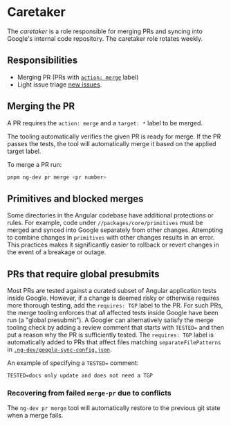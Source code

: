 # Caretaker

The *caretaker* is a role responsible for merging PRs and syncing into Google's
internal code repository. The caretaker role rotates weekly.

## Responsibilities

- Merging PR (PRs with [`action: merge`](https://github.com/angular/angular/pulls?q=is%3Aopen+is%3Apr+label%3A%22action%3A+merge%22) label)
- Light issue triage [new issues](https://github.com/angular/angular/issues?q=is%3Aopen+is%3Aissue+no%3Alabel).

## Merging the PR

A PR requires the `action: merge` and a `target: *` label to be merged.

The tooling automatically verifies the given PR is ready for merge. If the PR passes the tests, the
tool will automatically merge it based on the applied target label.

To merge a PR run:

```sh
pnpm ng-dev pr merge <pr number>
```

## Primitives and blocked merges

Some directories in the Angular codebase have additional protections or rules. For example, code
under `//packages/core/primitives` must be merged and synced into Google separately from other
changes. Attempting to combine changes in `primitives` with other changes results in an error. This
practices makes it significantly easier to rollback or revert changes in the event of a breakage or
outage.

## PRs that require global presubmits

Most PRs are tested against a curated subset of Angular application tests inside Google. However,
if a change is deemed risky or otherwise requires more thorough testing, add the `requires: TGP`
label to the PR. For such PRs, the merge tooling enforces that _all_ affected tests inside Google
have been run (a "global presubmit"). A Googler can alternatively satisfy the merge tooling check by
adding a review comment that starts with `TESTED=` and then put a reason why the PR is sufficiently
tested. The `requires: TGP` label is automatically added to PRs that affect files
matching `separateFilePatterns` in [`.ng-dev/google-sync-config.json`](https://github.com/angular/angular/blob/main/.ng-dev/google-sync-config.json).

An example of specifying a `TESTED=` comment:
```
TESTED=docs only update and does not need a TGP
```

### Recovering from failed `merge-pr` due to conflicts

The `ng-dev pr merge` tool will automatically restore to the previous git state when a merge fails.
